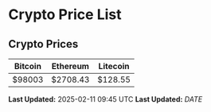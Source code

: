 # Crypto Price List

## Crypto Prices
| Bitcoin | Ethereum | Litecoin |
| ------- | -------- | -------- |
| $98003 | $2708.43 | $128.55 |
**Last Updated:** 2025-02-11 09:45 UTC
**Last Updated:** $DATE$
